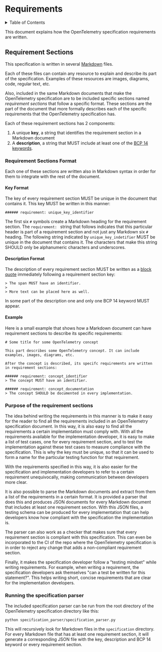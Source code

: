# Requirements

<details>
<summary>
Table of Contents
</summary>
<!-- Re-generate TOC with `markdown-toc --no-first-h1 -i` -->

<!-- toc -->

- [Requirement Sections](#requirement-sections)
  * [Requirement Sections Format](#requirement-sections-format)
    + [Key Format](#key-format)
    + [Description Format](#description-format)
    + [Example](#example)
  * [Purpose of the requirement sections](#purpose-of-the-requirement-sections)

<!-- tocstop -->

</details>

This document explains how the OpenTelemetry specification requirements are written.

## Requirement Sections

This specification is written in several [Markdown](https://github.github.com/gfm/) files.

Each of these files can contain any resource to explain and describe its part of the specification.
Examples of these resources are images, diagrams, code, regular text, etc.

Also, included in the same Markdown documents that make the OpenTelemetry specification
are to be included specific sections named _requirement sections_ that follow a specific
format. These sections are the part of the document that more formally describes each of
the specific requirements that the OpenTelemetry specification has.

Each of these requirement sections has 2 components:

1. A unique **key**, a string that identifies the requirement section in a Markdown document
2. A **description**, a string that MUST include at least one of the [BCP 14 keywords](https://tools.ietf.org/html/bcp14).

### Requirement Sections Format

Each one of these sections are written also in Markdown syntax in order for them to integrate
with the rest of the document.

#### Key Format

The key of every requirement section MUST be unique in the document that contains it. This key
MUST be written in this manner:

```
###### requirement: unique_key_identifier
```

The first six `#` symbols create a Markdown heading for the requirement section. The `requirement: `
string that follows indicates that this particular header is part of a requirement section and not
just any Markdown six `#` heading. The following string indicated by `unique_key_indetifier` MUST be
unique in the document that contains it. The characters that make this string SHOULD only be
alphanumeric characters and underscores.

#### Description Format

The description of every requirement section MUST be written as a
[block quote](https://github.github.com/gfm/#block-quotes) immediately following a requirement section key:

```
> The span MUST have an identifier.
>
> More text can be placed here as well.
```

In some part of the description one and only one BCP 14 keyword MUST appear.

#### Example

Here is a small example that shows how a Markdown document can have requirement sections to describe
its specific requirements:

```
# Some title for some OpenTelemetry concept

This part describes some OpenTelemetry concept. It can include examples, images, diagrams, etc.

After the concept is described, its specifc requirements are written in requirement sections:

###### requirement: concept_identifier
> The concept MUST have an identifier.

###### requirement: concept_documentation
> The concept SHOULD be documented in every implementation.
```

### Purpose of the requirement sections

The idea behind writing the requirements in this manner is to make it easy for the reader to find all the
requirements included in an OpenTelemetry specification document. In this way, it is also easy to find all
the requirements a certain implementation must comply with. With all the requirements available for the
implementation developer, it is easy to make a list of test cases, one for every requirement section, and
to test the implementation against these test cases to measure compliance with the specification. This is
why the key must be unique, so that it can be used to form a name for the particular testing function for
that requirement.

With the requirements specified in this way, it is also easier for the specification and implementation
developers to refer to a certain requirement unequivocally, making communication between developers more
clear.

It is also possible to parse the Markdown documents and extract from them a list of the requirements in a
certain format. It is provided a parser that does this and produces JSON documents for every Markdown document
that includes at least one requirement section. With this JSON files, a testing schema can be produced for
every implementation that can help developers know how compliant with the specification the implementation is.

The parser can also work as a checker that makes sure that every requirement section is compliant with this
specification. This can even be incorporated to the CI of the repo where the OpenTelemetry specification is
in order to reject any change that adds a non-compliant requirement section.

Finally, it makes the specification developer follow a "testing mindset" while writing requirements. For example,
when writing a requirement, the specification developers ask themselves "can a test be written for this statement?".
This helps writing short, concise requirements that are clear for the implementation developers.

### Running the specification parser

The included specification parser can be run from the root directory of the OpenTelemetry specification directory
like this:

```
python specification_parser/specification_parser.py
```

This will recursively look for Markdown files in the `specification` directory. For every Markdown file that has at
least one requirement section, it will generate a corresponding JSON file with the key, description and BCP 14
keyword or every requirement section.
